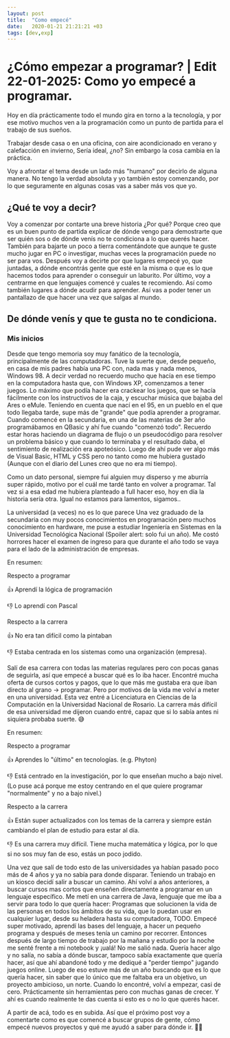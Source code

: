 ```yaml
---
layout: post
title:  "Como empecé"
date:   2020-01-21 21:21:21 +03
tags: [dev,exp]
---
```



# ¿Cómo empezar a programar? | Edit 22-01-2025: Como yo empecé a programar. 

Hoy en día prácticamente todo el mundo gira en torno a la tecnología, y por ese motivo muchos ven a la programación como un punto de partida para el trabajo de sus sueños.

Trabajar desde casa o en una oficina, con aire acondicionado en verano y calefacción en invierno, Sería ideal, ¿no? Sin embargo la cosa cambia en la práctica.

Voy a afrontar el tema desde un lado más "humano" por decirlo de alguna manera. No tengo la verdad absoluta y yo también estoy comenzando, por lo que seguramente en algunas cosas vas a saber más vos que yo.

## ¿Qué te voy a decir?
Voy a comenzar por contarte una breve historia ¿Por qué? Porque creo que es un buen punto de partida explicar de dónde vengo para demostrarte que ser quién sos o de dónde venís no te condiciona a lo que querés hacer. También para bajarte un poco a tierra comentándote que aunque te guste mucho jugar en PC o investigar, muchas veces la programación puede no ser para vos. Después voy a decirte por que lugares empecé yo, que juntadas, a dónde encontrás gente que esté en la misma o que es lo que hacemos todos para aprender o conseguir un laburito. Por último, voy a centrarme en que lenguajes comencé y cuales te recomiendo. Así como también lugares a dónde acudir para aprender. Así vas a poder tener un pantallazo de que hacer una vez que salgas al mundo.


## De dónde venís y que te gusta no te condiciona.

### Mis inicios

Desde que tengo memoria soy muy fanático de la tecnología, principalmente de las computadoras. Tuve la suerte que, desde pequeño, en casa de mis padres había una PC con, nada mas y nada menos, Windows 98. A decir verdad no recuerdo mucho que hacía en ese tiempo en la computadora hasta que, con Windows XP, comenzamos a tener juegos. Lo máximo que podía hacer era crackear los juegos, que se hacía fácilmente con los instructivos de la caja, y escuchar música que bajaba del Ares o eMule. Teniendo en cuenta que nací en el 95, en un pueblo en el que todo llegaba tarde, supe más de "grande" que podía aprender a programar. Cuando comencé en la secundaria, en una de las materias de 3er año programábamos en QBasic y ahí fue cuando "comenzó todo". Recuerdo estar horas haciendo un diagrama de flujo o un pseudocódigo para resolver un problema básico y que cuando lo terminaba y el resultado daba, el sentimiento de realización era apoteósico. Luego de ahí pude ver algo más de Visual Basic, HTML y CSS pero no tanto como me hubiera gustado (Aunque con el diario del Lunes creo que no era mi tiempo).

Como un dato personal, siempre fui alguien muy disperso y me aburría super rápido, motivo por el cuál me tardé tanto en volver a programar. Tal vez si a esa edad me hubiera planteado a full hacer eso, hoy en día la historia sería otra. Igual no estamos para lamentos, sigamos..

La universidad (a veces) no es lo que parece
Una vez graduado de la secundaria con muy pocos conocimientos en programación pero muchos conocimiento en hardware, me puse a estudiar Ingeniería en Sistemas en la Universidad Tecnológica Nacional (Spoiler alert: solo fui un año). Me costó horrores hacer el examen de ingreso para que durante el año todo se vaya para el lado de la administración de empresas.

En resumen:

Respecto a programar

👍 Aprendí la lógica de programación

👎 Lo aprendí con Pascal

Respecto a la carrera

👍 No era tan difícil como la pintaban

👎 Estaba centrada en los sistemas como una organización (empresa).

Salí de esa carrera con todas las materias regulares pero con pocas ganas de seguirla, así que empecé a buscar qué es lo iba hacer. Encontré mucha oferta de cursos cortos y pagos, que lo que más me gustaba era que iban directo al grano -> programar. Pero por motivos de la vida me volví a meter en una universidad. Esta vez entré a Licenciatura en Ciencias de la Computación en la Universidad Nacional de Rosario. La carrera más difícil de esa universidad me dijeron cuando entré, capaz que si lo sabía antes ni siquiera probaba suerte. 😅

En resumen:

Respecto a programar

👍 Aprendes lo "último" en tecnologías. (e.g. Phyton)

👎 Está centrado en la investigación, por lo que enseñan mucho a bajo nivel. (Lo puse acá porque me estoy centrando en el que quiere programar "normalmente" y no a bajo nivel.)

Respecto a la carrera

👍 Están super actualizados con los temas de la carrera y siempre están cambiando el plan de estudio para estar al día.

👎 Es una carrera muy difícil. Tiene mucha matemática y lógica, por lo que si no sos muy fan de eso, estás un poco jodido.

Una vez que salí de todo esto de las universidades ya habían pasado poco más de 4 años y ya no sabía para donde disparar. Teniendo un trabajo en un kiosco decidí salir a buscar un camino. Ahí volví a años anteriores, a buscar cursos mas cortos que enseñen directamente a programar en un lenguaje específico. Me metí en una carrera de Java, lenguaje que me iba a servir para todo lo que quería hacer: Programas que solucionen la vida de las personas en todos los ámbitos de su vida, que lo puedan usar en cualquier lugar, desde su heladera hasta su computadora, TODO. Empecé super motivado, aprendí las bases del lenguaje, a hacer un pequeño programa y después de meses tenía un camino por recorrer. Entonces después de largo tiempo de trabajo por la mañana y estudio por la noche me senté frente a mi notebook y ¡ualá! No me salió nada. Quería hacer algo y no salía, no sabía a dónde buscar, tampoco sabía exactamente que quería hacer, así que ahí abandoné todo y me dediqué a "perder tiempo" jugando juegos online. Luego de eso estuve más de un año buscando que es lo que quería hacer, sin saber que lo único que me faltaba era un objetivo, un proyecto ambicioso, un norte. Cuando lo encontré, volví a empezar, casi de cero. Prácticamente sin herramientas pero con muchas ganas de crecer. Y ahí es cuando realmente te das cuenta si esto es o no lo que querés hacer.

A partir de acá, todo es en subida. Así que el próximo post voy a comentarte como es que comencé a buscar grupos de gente, cómo empecé nuevos proyectos y qué me ayudó a saber para dónde ir. 💪😊